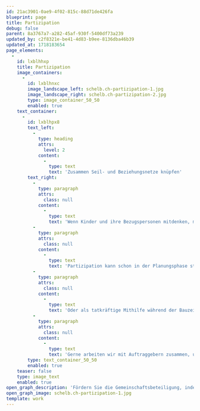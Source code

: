 ```yaml
---
id: 21ac3901-0ae9-4f02-815c-88d71de426fa
blueprint: page
title: Partizipation
debug: false
parent: 8a3767a7-a282-45af-930f-5400df73a239
updated_by: c2f8321e-be41-4d83-b9ee-8136dba46b39
updated_at: 1718183654
page_elements:
  -
    id: lxblhhxp
    title: Partizipation
    image_containers:
      -
        id: lxblhnxc
        image_landscape_left: schelb.ch-partizipation-1.jpg
        image_landscape_right: schelb.ch-partizipation-2.jpg
        type: image_container_50_50
        enabled: true
    text_container:
      -
        id: lxblhpx8
        text_left:
          -
            type: heading
            attrs:
              level: 2
            content:
              -
                type: text
                text: 'Zusammen Seil- und Beziehungsnetze knüpfen'
        text_right:
          -
            type: paragraph
            attrs:
              class: null
            content:
              -
                type: text
                text: 'Wenn Kinder und ihre Bezugspersonen mitdenken, mitgestalten und mitbauen, entsteht oft eine ganz besondere Atmosphäre, ein ganzes Quartier, eine ganze Siedlung oder Schule fühlt sich dann mit dem neuen Spielplatz sehr verbunden.'
          -
            type: paragraph
            attrs:
              class: null
            content:
              -
                type: text
                text: 'Partizipation kann schon in der Planungsphase stattfinden, als Quartieranlass, wo Bedürfnisse geäussert werden, oder als Ideenwerkstatt, wo Kinder kreativ Modelle basteln.'
          -
            type: paragraph
            attrs:
              class: null
            content:
              -
                type: text
                text: 'Oder als tatkräftige Mithilfe während der Bauzeit, wo Kinder und ihre Erwachsenen zusammen bohren, schrauben, Netze knüpfen oder Pflanzen einsetzen, manchmal kombiniert mit einem Spielnachmittag und einem gemütlichen Abschluss am Grill.'
          -
            type: paragraph
            attrs:
              class: null
            content:
              -
                type: text
                text: 'Gerne arbeiten wir mit Auftraggebern zusammen, um solche Anlässe zu realisieren, es können zum Beispiel Wohnbaugenossenschaften, Elternvereine oder Schulleiterinnen sein, die die Initiative und lokale Organisation anpacken.'
        type: text_container_50_50
        enabled: true
    teaser: false
    type: image_text
    enabled: true
open_graph_description: 'Fördern Sie die Gemeinschaftsbeteiligung, indem Sie Kinder und ihre Bezugspersonen in die Planung, Gestaltung und den Bau von Spielplätzen einbeziehen. Dieser partizipative Ansatz schafft eine starke Verbindung zum neuen Spielbereich und kann Workshops zum kreativen Modellbau oder praktische Hilfe während der Bauzeit umfassen, mit Aktivitäten wie Bohren, Pflanzen und mehr. Wir arbeiten mit Wohnbaugenossenschaften, Elternvereinen und Schulleitungen zusammen, um diese Veranstaltungen erfolgreich zu gestalten und das Gemeinschaftsgefühl und die Verbundenheit zu stärken.'
open_graph_image: schelb.ch-partizipation-1.jpg
template: work
---
```

